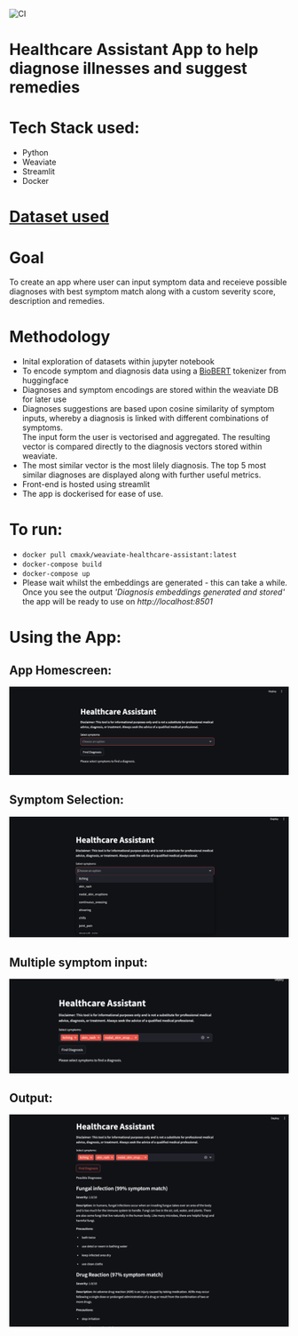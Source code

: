 ![CI](https://github.com/cmaxk/weaviate-healthcare-assistant/workflows/CI%20Pipeline/badge.svg)

# Healthcare Assistant App to help diagnose illnesses and suggest remedies

# Tech Stack used:
* Python
* Weaviate
* Streamlit
* Docker

# [Dataset used](https://www.kaggle.com/datasets/itachi9604/disease-symptom-description-dataset)

# Goal
To create an app where user can input symptom data and receieve possible diagnoses with best symptom match along with a custom severity score, description and remedies.

# Methodology
* Inital exploration of datasets within jupyter notebook
* To encode symptom and diagnosis data using a [BioBERT](https://huggingface.co/dmis-lab/biobert-v1.1) tokenizer from huggingface
* Diagnoses and symptom encodings are stored within the weaviate DB for later use
* Diagnoses suggestions are based upon cosine similarity of symptom inputs, whereby a diagnosis is linked with different combinations of symptoms.<br> The input form the user is vectorised and aggregated. The resulting vector is compared directly to the diagnosis vectors stored within weaviate.
* The most similar vector is the most lilely diagnosis. The top 5 most similar diagnoses are displayed along with further useful metrics.
* Front-end is hosted using streamlit
* The app is dockerised for ease of use.

# To run:
* `docker pull cmaxk/weaviate-healthcare-assistant:latest`
* `docker-compose build`
* `docker-compose up`
* Please wait whilst the embeddings are generated - this can take a while. Once you see the output *'Diagnosis embeddings generated and stored'* the app will be ready to use on *http://localhost:8501*

# Using the App:

## App Homescreen:
![Homescreen](images/1.png)

## Symptom Selection:
![Symptom Selection](images/2.png)

## Multiple symptom input:
![Multiple symptom input](images/3.png)

## Output:
![Output](images/4.png)


